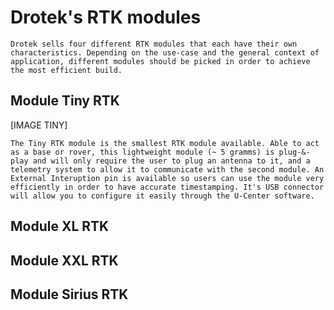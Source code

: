 # Drotek's RTK modules

	Drotek sells four different RTK modules that each have their own characteristics. Depending on the use-case and the general context of application, different modules should be picked in order to achieve the most efficient build.

## Module Tiny RTK

[IMAGE TINY]

	The Tiny RTK module is the smallest RTK module available. Able to act as a base or rover, this lightweight module (~ 5 gramms) is plug-&-play and will only require the user to plug an antenna to it, and a telemetry system to allow it to communicate with the second module. An External Interuption pin is available so users can use the module very efficiently in order to have accurate timestamping. It's USB connector will allow you to configure it easily through the U-Center software.




## Module XL RTK







## Module XXL RTK







## Module Sirius RTK









